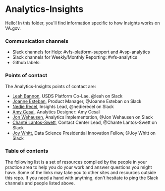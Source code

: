 # Analytics-Insights 
Hello! In this folder, you'll find information specific to how Insights works on VA.gov. 

### Communication channels
- Slack channels for Help: #vfs-platform-support and #vsp-analytics 
- Slack channels for Weekly/Monthly Reporting: #vfs-analytics
- Github labels: 

### Points of contact
The Analytics-Insights points of contact are:  
- [Leah Bannon](mailto:leah.bannon2@va.gov), USDS Platform Co-Lae, @leah on Slack
- [Joanne Esteban](mailto:joanne@adhocteam.us), Product Manager, @Joanne Esteban on Slack
- [Nedie Recel](mailto:nedie.recel@empiricalpath.com), Insights Lead, @nedierecel on Slack
- [Amy Cesal](mailto:amy@adhocteam.us), Analytics Designer: Amy Cesal
- [Jon Wehausen](mailto:jon.wehausen@empiricalpath.com), Analytics Implementation, @Jon Wehausen on Slack
- [Chanté Lantos-Swett](mailto:chante.lantosswett@va.gov), Contact Center Lead, @Chante Lantos-Swett on Slack
- [Joy Whitt](mailto:joy.whitt@pif.gov), Data Science Presidential Innovation Fellow, @Joy Whitt on Slack


### Table of contents
The following list is a set of resources compiled by the people in your practice area to help you do your work and answer questions you might have. Some of the links may take you to other sites and resources outside this repo. If you need a hand with anything, don't hesitate to ping the Slack channels and people listed above.
